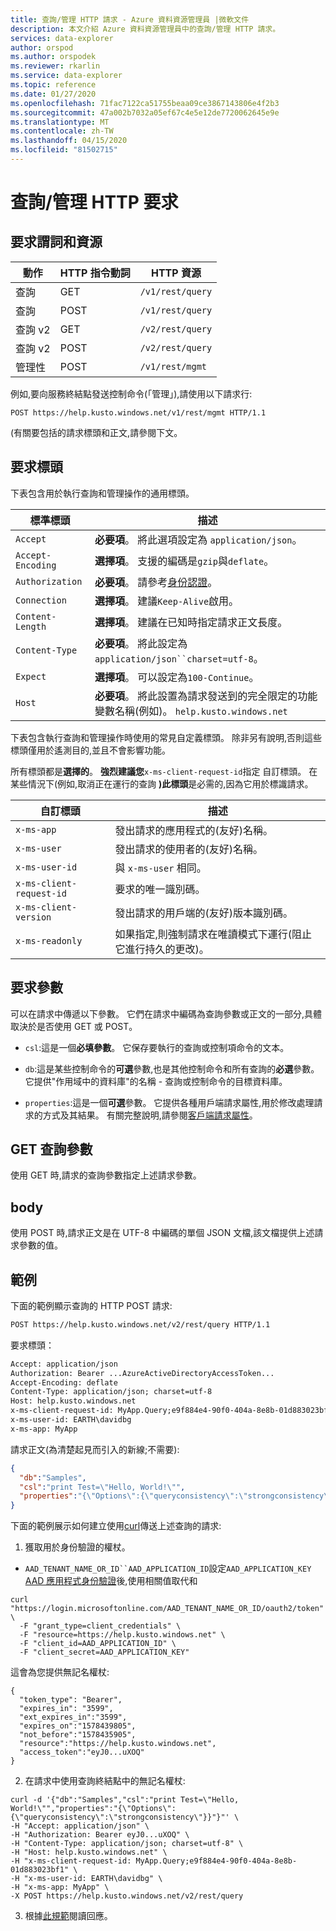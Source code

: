 ```yaml
---
title: 查詢/管理 HTTP 請求 - Azure 資料資源管理員 |微軟文件
description: 本文介紹 Azure 資料資源管理員中的查詢/管理 HTTP 請求。
services: data-explorer
author: orspod
ms.author: orspodek
ms.reviewer: rkarlin
ms.service: data-explorer
ms.topic: reference
ms.date: 01/27/2020
ms.openlocfilehash: 71fac7122ca51755beaa09ce3867143806e4f2b3
ms.sourcegitcommit: 47a002b7032a05ef67c4e5e12de7720062645e9e
ms.translationtype: MT
ms.contentlocale: zh-TW
ms.lasthandoff: 04/15/2020
ms.locfileid: "81502715"
---
```

# <a name="querymanagement-http-request"></a>查詢/管理 HTTP 要求

## <a name="request-verb-and-resource"></a>要求謂詞和資源

|動作    |HTTP 指令動詞|HTTP 資源   |
|----------|---------|----------------|
|查詢     |GET      |`/v1/rest/query`|
|查詢     |POST     |`/v1/rest/query`|
|查詢 v2  |GET      |`/v2/rest/query`|
|查詢 v2  |POST     |`/v2/rest/query`|
|管理性|POST     |`/v1/rest/mgmt` |

例如,要向服務終結點發送控制命令(「管理」),請使用以下請求行:

```
POST https://help.kusto.windows.net/v1/rest/mgmt HTTP/1.1
```

(有關要包括的請求標頭和正文,請參閱下文。

## <a name="request-headers"></a>要求標頭

下表包含用於執行查詢和管理操作的通用標頭。

|標準標頭  |描述                                                                                                                    |
|-----------------|-------------------------------------------------------------------------------------------------------------------------------|
|`Accept`         |**必要項**。 將此選項設定為 `application/json`。                                                                                  |
|`Accept-Encoding`|**選擇項**。 支援的編碼是`gzip`與`deflate`。                                                                    |
|`Authorization`  |**必要項**。 請參考[身份認證](./authentication.md)。                                                                       |
|`Connection`     |**選擇項**。 建議`Keep-Alive`啟用。                                                                  |
|`Content-Length` |**選擇項**。 建議在已知時指定請求正文長度。                                          |
|`Content-Type`   |**必要項**。 將此設定為`application/json``charset=utf-8`。                                                             |
|`Expect`         |**選擇項**。 可以設定為`100-Continue`。                                                                                    |
|`Host`           |**必要項**。 將此設置為請求發送到的完全限定的功能變數名稱(例如)。 `help.kusto.windows.net`|

下表包含執行查詢和管理操作時使用的常見自定義標頭。 除非另有說明,否則這些標頭僅用於遙測目的,並且不會影響功能。

所有標頭都是**選擇的**。 **強烈建議您**`x-ms-client-request-id`指定 自訂標頭。 在某些情況下(例如,取消正在運行的查詢 **)此標頭**是必需的,因為它用於標識請求。


|自訂標頭           |描述                                                                                               |
|------------------------|----------------------------------------------------------------------------------------------------------|
|`x-ms-app`              |發出請求的應用程式的(友好)名稱。                                                |
|`x-ms-user`             |發出請求的使用者的(友好)名稱。                                                       |
|`x-ms-user-id`          |與 `x-ms-user` 相同。                                                                                      |
|`x-ms-client-request-id`|要求的唯一識別碼。                                                                      |
|`x-ms-client-version`   |發出請求的用戶端的(友好)版本識別碼。                                      |
|`x-ms-readonly`         |如果指定,則強制請求在唯讀模式下運行(阻止它進行持久的更改)。|

## <a name="request-parameters"></a>要求參數

可以在請求中傳遞以下參數。 它們在請求中編碼為查詢參數或正文的一部分,具體取決於是否使用 GET 或 POST。

* `csl`:這是一個**必填參數**。 它保存要執行的查詢或控制項命令的文本。

* `db`:這是某些控制命令的**可選**參數,也是其他控制命令和所有查詢的**必選**參數。 它提供"作用域中的資料庫"的名稱 - 查詢或控制命令的目標資料庫。

* `properties`:這是一個**可選**參數。 它提供各種用戶端請求屬性,用於修改處理請求的方式及其結果。 有關完整說明,請參閱[客戶端請求屬性](../netfx/request-properties.md)。

## <a name="get-query-parameters"></a>GET 查詢參數

使用 GET 時,請求的查詢參數指定上述請求參數。

## <a name="body"></a>body

使用 POST 時,請求正文是在 UTF-8 中編碼的單個 JSON 文檔,該文檔提供上述請求參數的值。

## <a name="examples"></a>範例

下面的範例顯示查詢的 HTTP POST 請求:

```txt
POST https://help.kusto.windows.net/v2/rest/query HTTP/1.1
```

要求標頭：

```txt
Accept: application/json
Authorization: Bearer ...AzureActiveDirectoryAccessToken...
Accept-Encoding: deflate
Content-Type: application/json; charset=utf-8
Host: help.kusto.windows.net
x-ms-client-request-id: MyApp.Query;e9f884e4-90f0-404a-8e8b-01d883023bf1
x-ms-user-id: EARTH\davidbg
x-ms-app: MyApp
```

請求正文(為清楚起見而引入的新線;不需要):

```json
{
  "db":"Samples",
  "csl":"print Test=\"Hello, World!\"",
  "properties":"{\"Options\":{\"queryconsistency\":\"strongconsistency\"},\"Parameters\":{},\"ClientRequestId\":\"MyApp.Query;e9f884e4-90f0-404a-8e8b-01d883023bf1\"}"
}
```

下面的範例展示如何建立使用[curl](https://curl.haxx.se/)傳送上述查詢的請求:

1. 獲取用於身份驗證的權杖。

* `AAD_TENANT_NAME_OR_ID``AAD_APPLICATION_ID`設定`AAD_APPLICATION_KEY` [AAD 應用程式身份驗證](../../management/access-control/how-to-provision-aad-app.md)後,使用相關值取代和

```
curl "https://login.microsoftonline.com/AAD_TENANT_NAME_OR_ID/oauth2/token" \
  -F "grant_type=client_credentials" \
  -F "resource=https://help.kusto.windows.net" \
  -F "client_id=AAD_APPLICATION_ID" \
  -F "client_secret=AAD_APPLICATION_KEY"
```

這會為您提供無記名權杖:

```
{
  "token_type": "Bearer",
  "expires_in": "3599",
  "ext_expires_in":"3599", 
  "expires_on":"1578439805",
  "not_before":"1578435905",
  "resource":"https://help.kusto.windows.net",
  "access_token":"eyJ0...uXOQ"
}
```

2. 在請求中使用查詢終結點中的無記名權杖:

```
curl -d '{"db":"Samples","csl":"print Test=\"Hello, World!\"","properties":"{\"Options\":{\"queryconsistency\":\"strongconsistency\"}}"}"' \
-H "Accept: application/json" \
-H "Authorization: Bearer eyJ0...uXOQ" \
-H "Content-Type: application/json; charset=utf-8" \
-H "Host: help.kusto.windows.net" \
-H "x-ms-client-request-id: MyApp.Query;e9f884e4-90f0-404a-8e8b-01d883023bf1" \
-H "x-ms-user-id: EARTH\davidbg" \
-H "x-ms-app: MyApp" \
-X POST https://help.kusto.windows.net/v2/rest/query
```

3. 根據[此規範](response.md)閱讀回應。